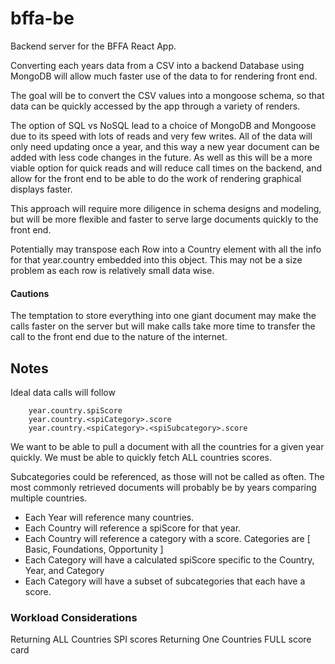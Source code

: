 # bffa-be
Backend server for the BFFA React App.

Converting each years data from a CSV into a backend Database using MongoDB will allow much faster use of the data to for rendering front end.

The goal will be to convert the CSV values into a mongoose schema, so that data can be quickly accessed by the app through a variety of renders. 

The option of SQL vs NoSQL lead to a choice of MongoDB and Mongoose due to its speed with lots of reads and very few writes. All of the data will only need updating once a year, and this way a new year document can be added with less code changes in the future. As well as this will be a more viable option for quick reads and will reduce call times on the backend, and allow for the front end to be able to do the work of rendering graphical displays faster. 

This approach will require more diligence in schema designs and modeling, but will be more flexible and faster to serve large documents quickly to the front end. 

Potentially may transpose each Row into a Country element with all the info for that year.country embedded into this object.
This may not be a size problem as each row is relatively small data wise. 

#### Cautions
 The temptation to store everything into one giant document may make the calls faster on the server but will make calls take more time to transfer the call to the front end due to the nature of the internet.  

## Notes 
Ideal data calls will follow 

``` year.country.<data>
    year.country.spiScore
    year.country.<spiCategory>.score
    year.country.<spiCategory>.<spiSubcategory>.score
```
We want to be able to pull a document with all the countries for a given year quickly. 
We must be able to quickly fetch ALL countries scores.

Subcategories could be referenced, as those will not be called as often. The most commonly retrieved documents will probably be by years comparing multiple countries. 

- Each Year will reference many countries.
- Each Country will reference a spiScore for that year.
- Each Country will reference a category with a score. Categories are [ Basic, Foundations, Opportunity ]
- Each Category will have a calculated spiScore specific to the Country, Year, and Category
- Each Category will have a subset of subcategories that each have a score.  

### Workload Considerations
Returning ALL Countries SPI scores
Returning One Countries FULL score card


